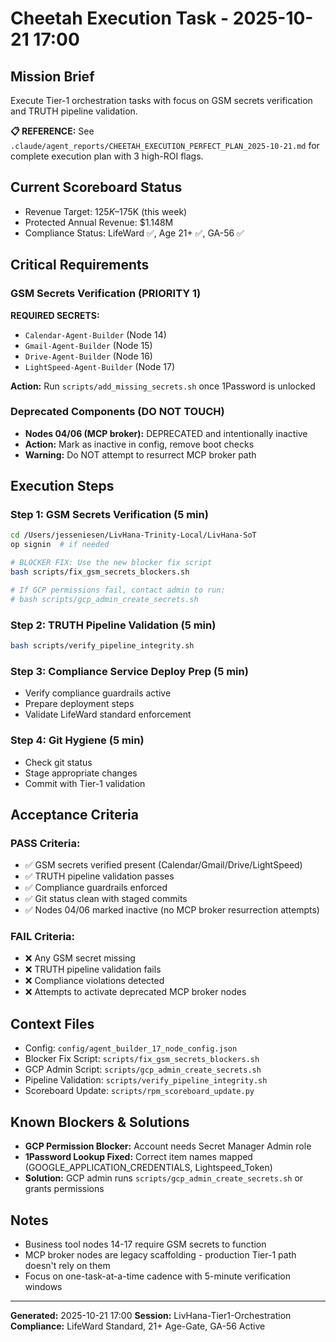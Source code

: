 # Cheetah Execution Task - 2025-10-21 17:00

## Mission Brief
Execute Tier-1 orchestration tasks with focus on GSM secrets verification and TRUTH pipeline validation.

**📋 REFERENCE:** See `.claude/agent_reports/CHEETAH_EXECUTION_PERFECT_PLAN_2025-10-21.md` for complete execution plan with 3 high-ROI flags.

## Current Scoreboard Status
- Revenue Target: $125K–$175K (this week)
- Protected Annual Revenue: $1.148M
- Compliance Status: LifeWard ✅, Age 21+ ✅, GA-56 ✅

## Critical Requirements

### GSM Secrets Verification (PRIORITY 1)
**REQUIRED SECRETS:**
- `Calendar-Agent-Builder` (Node 14)
- `Gmail-Agent-Builder` (Node 15) 
- `Drive-Agent-Builder` (Node 16)
- `LightSpeed-Agent-Builder` (Node 17)

**Action:** Run `scripts/add_missing_secrets.sh` once 1Password is unlocked

### Deprecated Components (DO NOT TOUCH)
- **Nodes 04/06 (MCP broker):** DEPRECATED and intentionally inactive
- **Action:** Mark as inactive in config, remove boot checks
- **Warning:** Do NOT attempt to resurrect MCP broker path

## Execution Steps

### Step 1: GSM Secrets Verification (5 min)
```bash
cd /Users/jesseniesen/LivHana-Trinity-Local/LivHana-SoT
op signin  # if needed

# BLOCKER FIX: Use the new blocker fix script
bash scripts/fix_gsm_secrets_blockers.sh

# If GCP permissions fail, contact admin to run:
# bash scripts/gcp_admin_create_secrets.sh
```

### Step 2: TRUTH Pipeline Validation (5 min)
```bash
bash scripts/verify_pipeline_integrity.sh
```

### Step 3: Compliance Service Deploy Prep (5 min)
- Verify compliance guardrails active
- Prepare deployment steps
- Validate LifeWard standard enforcement

### Step 4: Git Hygiene (5 min)
- Check git status
- Stage appropriate changes
- Commit with Tier-1 validation

## Acceptance Criteria

### PASS Criteria:
- ✅ GSM secrets verified present (Calendar/Gmail/Drive/LightSpeed)
- ✅ TRUTH pipeline validation passes
- ✅ Compliance guardrails enforced
- ✅ Git status clean with staged commits
- ✅ Nodes 04/06 marked inactive (no MCP broker resurrection attempts)

### FAIL Criteria:
- ❌ Any GSM secret missing
- ❌ TRUTH pipeline validation fails
- ❌ Compliance violations detected
- ❌ Attempts to activate deprecated MCP broker nodes

## Context Files
- Config: `config/agent_builder_17_node_config.json`
- Blocker Fix Script: `scripts/fix_gsm_secrets_blockers.sh`
- GCP Admin Script: `scripts/gcp_admin_create_secrets.sh`
- Pipeline Validation: `scripts/verify_pipeline_integrity.sh`
- Scoreboard Update: `scripts/rpm_scoreboard_update.py`

## Known Blockers & Solutions
- **GCP Permission Blocker:** Account needs Secret Manager Admin role
- **1Password Lookup Fixed:** Correct item names mapped (GOOGLE_APPLICATION_CREDENTIALS, Lightspeed_Token)
- **Solution:** GCP admin runs `scripts/gcp_admin_create_secrets.sh` or grants permissions

## Notes
- Business tool nodes 14-17 require GSM secrets to function
- MCP broker nodes are legacy scaffolding - production Tier-1 path doesn't rely on them
- Focus on one-task-at-a-time cadence with 5-minute verification windows

---
**Generated:** 2025-10-21 17:00
**Session:** LivHana-Tier1-Orchestration
**Compliance:** LifeWard Standard, 21+ Age-Gate, GA-56 Active
